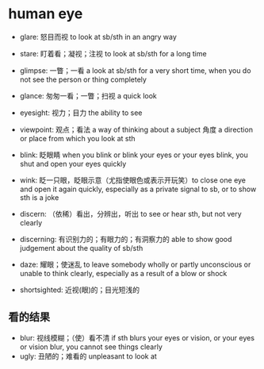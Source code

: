 # human eye

- glare: 怒目而视 to look at sb/sth in an angry way
- stare: 盯着看；凝视；注视 to look at sb/sth for a long time
- glimpse: 一瞥；一看 a look at sb/sth for a very short time, when you do not see the person or thing completely

- glance: 匆匆一看；一瞥；扫视 a quick look

- eyesight: 视力；目力 the ability to see
- viewpoint: 观点；看法 a way of thinking about a subject 角度 a direction or place from which you look at sth

- blink: 眨眼睛 when you blink or blink your eyes or your eyes blink, you shut and open your eyes quickly
- wink: 眨一只眼，眨眼示意（尤指使眼色或表示开玩笑）to close one eye and open it again quickly, especially as a private signal to sb, or to show sth is a joke

- discern: （依稀）看出，分辨出，听出 to see or hear sth, but not very clearly
- discerning: 有识别力的；有眼力的；有洞察力的 able to show good judgement about the quality of sb/sth

- daze: 耀眼；使迷乱 to leave somebody wholly or partly unconscious or unable to think clearly, especially as a result of a blow or shock

- shortsighted: 近视(眼)的；目光短浅的

## 看的结果

- blur: 视线模糊；（使）看不清 if sth blurs your eyes or vision, or your eyes or vision blur, you cannot see things clearly
- ugly: 丑陋的；难看的 unpleasant to look at
